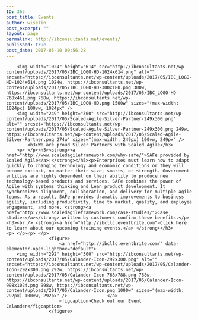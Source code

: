 ```yaml
---
ID: 365
post_title: Events
author: wiselin
post_excerpt: ""
layout: page
permalink: http://ibconsultants.net/events/
published: true
post_date: 2017-05-10 00:56:28
---
```


		<img width="1024" height="614" src="http://ibconsultants.net/wp-content/uploads/2017/05/IBC_LOGO-HD-1024x614.png" alt="" srcset="https://ibconsultants.net/wp-content/uploads/2017/05/IBC_LOGO-HD-1024x614.png 1024w, https://ibconsultants.net/wp-content/uploads/2017/05/IBC_LOGO-HD-300x180.png 300w, https://ibconsultants.net/wp-content/uploads/2017/05/IBC_LOGO-HD-768x461.png 768w, https://ibconsultants.net/wp-content/uploads/2017/05/IBC_LOGO-HD.png 1500w" sizes="(max-width: 1024px) 100vw, 1024px" />		
		<img width="249" height="300" src="http://ibconsultants.net/wp-content/uploads/2017/05/Scaled-Agile-Silver-Partner-249x300.png" alt="" srcset="https://ibconsultants.net/wp-content/uploads/2017/05/Scaled-Agile-Silver-Partner-249x300.png 249w, https://ibconsultants.net/wp-content/uploads/2017/05/Scaled-Agile-Silver-Partner.png 274w" sizes="(max-width: 249px) 100vw, 249px" />		
			<h3>We are proud Silver Partners with Scaled Agile</h3>		
		<p> </p><h5><strong><a href="http://www.scaledagileframework.com/why-safe/">SAFe provided by Scaled Agile</a>:</strong></h5><p>Enterprises must learn how to adapt quickly to changing technology and economic conditions or they will become extinct, no matter their size, smarts, or strength. Government entities are highly dependent on their ability to produce new technology-based products and services. SAFe combines the power of Agile with systems thinking and Lean product development. It synchronizes alignment, collaboration, and delivery for multiple agile teams. As a result, SAFe provides dramatic improvements to business agility, including productivity, time to market, quality, and employee engagement, and more. <strong><a href="http://www.scaledagileframework.com/case-studies/">Case studies</a></strong> written by customers confirm these benefits.</p><h3><br /> <strong><a href="http://ibcllc.eventbrite.com">Click here to learn about our upcoming training events.</a> </strong></h3><p> </p><p> </p>		
					<figure>
						<a href="http://ibcllc.eventbrite.com/" data-elementor-open-lightbox="default">
		<img width="292" height="300" src="http://ibconsultants.net/wp-content/uploads/2017/05/Calander-Icon-292x300.png" alt="" srcset="https://ibconsultants.net/wp-content/uploads/2017/05/Calander-Icon-292x300.png 292w, https://ibconsultants.net/wp-content/uploads/2017/05/Calander-Icon-768x788.png 768w, https://ibconsultants.net/wp-content/uploads/2017/05/Calander-Icon-998x1024.png 998w, https://ibconsultants.net/wp-content/uploads/2017/05/Calander-Icon.png 1000w" sizes="(max-width: 292px) 100vw, 292px" />				</a>
						<figcaption>Check out our Event Calander</figcaption>
					</figure>